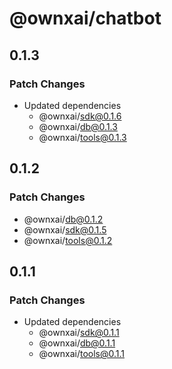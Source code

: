# @ownxai/chatbot

## 0.1.3

### Patch Changes

- Updated dependencies
  - @ownxai/sdk@0.1.6
  - @ownxai/db@0.1.3
  - @ownxai/tools@0.1.3

## 0.1.2

### Patch Changes

- @ownxai/db@0.1.2
- @ownxai/sdk@0.1.5
- @ownxai/tools@0.1.2

## 0.1.1

### Patch Changes

- Updated dependencies
  - @ownxai/sdk@0.1.1
  - @ownxai/db@0.1.1
  - @ownxai/tools@0.1.1
